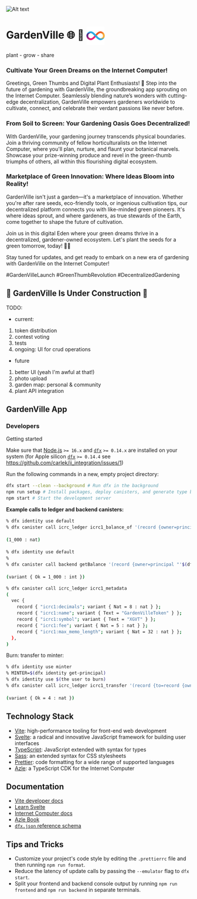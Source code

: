 
![Alt text](src/assets/pre-garden.png)

# GardenVille  🌐  🌿 <img src=src/assets/icp-logo.png style="width:50px; vertical-align: middle;">

plant - grow - share

### Cultivate Your Green Dreams on the Internet Computer!

Greetings, Green Thumbs and Digital Plant Enthusiasts! 🌿 Step into the future of gardening with GardenVille, the groundbreaking app sprouting on the Internet Computer. Seamlessly blending nature’s wonders with cutting-edge decentralization, GardenVille empowers gardeners worldwide to cultivate, connect, and celebrate their verdant passions like never before.

### From Soil to Screen: Your Gardening Oasis Goes Decentralized!

With GardenVille, your gardening journey transcends physical boundaries. Join a thriving community of fellow horticulturalists on the Internet Computer, where you'll plan, nurture, and flaunt your botanical marvels. Showcase your prize-winning produce and revel in the green-thumb triumphs of others, all within this flourishing digital ecosystem.

### Marketplace of Green Innovation: Where Ideas Bloom into Reality!

GardenVille isn't just a garden—it's a marketplace of innovation. Whether you're after rare seeds, eco-friendly tools, or ingenious cultivation tips, our decentralized platform connects you with like-minded green pioneers. It's where ideas sprout, and where gardeners, as true stewards of the Earth, come together to shape the future of cultivation.

Join us in this digital Eden where your green dreams thrive in a decentralized, gardener-owned ecosystem. Let's plant the seeds for a green tomorrow, today! 🌷🚀

Stay tuned for updates, and get ready to embark on a new era of gardening with GardenVille on the Internet Computer!

#GardenVilleLaunch #GreenThumbRevolution #DecentralizedGardening

## 🚧 GardenVille Is Under Construction 🚧

TODO:
- current:
1. token distribution
1. contest voting
1. tests
1. ongoing: UI for crud operations

- future
1. better UI (yeah I'm awful at that!)
1. photo upload
1. garden map: personal & community
1. plant API integration

## GardenVille App
### Developers 

Getting started 

Make sure that [Node.js](https://nodejs.org/en/) `>= 16.x` and [`dfx`](https://internetcomputer.org/docs/current/developer-docs/build/install-upgrade-remove) `>= 0.14.x` are installed on your system (for Apple silicon [`dfx`](https://internetcomputer.org/docs/current/developer-docs/build/install-upgrade-remove) `>= 0.14.4` see https://github.com/carlek/ii_integration/issues/1)

Run the following commands in a new, empty project directory:

```sh
dfx start --clean --background # Run dfx in the background
npm run setup # Install packages, deploy canisters, and generate type bindings
npm start # Start the development server
```

**Example calls to ledger and backend canisters:**

```sh
% dfx identity use default
% dfx canister call icrc_ledger icrc1_balance_of '(record {owner=principal "'$(dfx identity get-principal)'"; subaccount=null})'

(1_000 : nat)

% dfx identity use default
% 
% dfx canister call backend getBalance '(record {owner=principal "'$(dfx identity get-principal)'"; subaccount=null})'

(variant { Ok = 1_000 : int })
```
```sh
% dfx canister call icrc_ledger icrc1_metadata
(
  vec {
    record { "icrc1:decimals"; variant { Nat = 8 : nat } };
    record { "icrc1:name"; variant { Text = "GardenVilleToken" } };
    record { "icrc1:symbol"; variant { Text = "XGVT" } };
    record { "icrc1:fee"; variant { Nat = 5 : nat } };
    record { "icrc1:max_memo_length"; variant { Nat = 32 : nat } };
  },
)
```
Burn: transfer to minter: 
```sh
% dfx identity use minter
% MINTER=$(dfx identity get-principal)
% dfx identity use $(the user to burn)
% dfx canister call icrc_ledger icrc1_transfer '(record {to=record {owner=principal "'$MINTER'"; subaccount=null}; fee=null; memo=null; from_subaccount=null; created_at_time=null; amount=100})'

(variant { Ok = 4 : nat })
```
## Technology Stack

- [Vite](https://vitejs.dev/): high-performance tooling for front-end web development
- [Svelte](https://svelte.dev/): a radical and innovative JavaScript framework for building user interfaces
- [TypeScript](https://www.typescriptlang.org/): JavaScript extended with syntax for types
- [Sass](https://sass-lang.com/): an extended syntax for CSS stylesheets
- [Prettier](https://prettier.io/): code formatting for a wide range of supported languages
- [Azle](https://github.com/demergent-labs/azle): a TypeScript CDK for the Internet Computer

## Documentation

- [Vite developer docs](https://vitejs.dev/guide/)
- [Learn Svelte](https://learn.svelte.dev/tutorial/welcome-to-svelte)
- [Internet Computer docs](https://internetcomputer.org/docs/current/developer-docs/ic-overview)
- [Azle Book](https://demergent-labs.github.io/azle/)
- [`dfx.json` reference schema](https://internetcomputer.org/docs/current/references/dfx-json-reference/)

## Tips and Tricks

- Customize your project's code style by editing the `.prettierrc` file and then running `npm run format`.
- Reduce the latency of update calls by passing the `--emulator` flag to `dfx start`.
- Split your frontend and backend console output by running `npm run frontend` and `npm run backend` in separate terminals.

